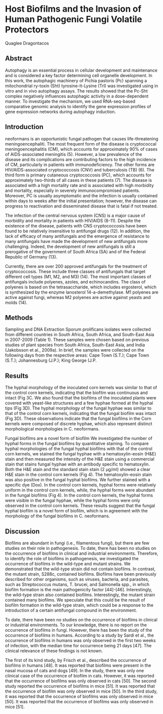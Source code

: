 # Host Biofilms and the Invasion of Human Pathogenic Fungi Volatile Protectors
Quaglee Dragontacos


## Abstract
Autophagy is an essential process in cellular development and maintenance and is considered a key factor determining cell organelle development. In this work, the autophagic machinery of Pichia pastoris (Pc) spanning a mitochondrial ry-toxin (Sht) tyrosine-lt-Lysine (Trl) was investigated using in vitro and in vivo autophagy assays. The results showed that the Pc-Sht complex negatively influences autophagic activity in a dose-dependent manner. To investigate the mechanism, we used RNA-seq-based comparative genomic analysis to identify the gene expression profiles of gene expression networks during autophagy induction.


## Introduction
neoformans is an opportunistic fungal pathogen that causes life-threatening meningoencephaliti. The most frequent form of the disease is cryptococcal meningoencephalitis (CM), which accounts for approximately 90% of cases of AIDS-associated meningitis (5). However, a low prevalence of the disease and its complications are contributing factors to the high incidence of CM, particularly in patients with immunodeficiency. The other forms are HIV/AIDS-associated cryptococcosis (CNV) and tuberculosis (TB) (6). The third form is primary cutaneous cryptococcosis (PC), which accounts for approximately two-thirds of all cases in these patients (7). The disease is associated with a high mortality rate and is associated with high morbidity and mortality, especially in severely immunocompromised patients. Moreover, PC is usually asymptomatic and the infection is usually contained within days to weeks after the initial presentation; however, the disease can progress to reactivation and disseminated disease that is fatal if not treated.

The infection of the central nervous system (CNS) is a major cause of morbidity and mortality in patients with HIV/AIDS (8-11). Despite the existence of the disease, patients with CNS cryptococcosis have been found to be relatively insensitive to antifungal drugs (12). In addition, the lack of efficacy of many antifungals and the emergence of resistance to many antifungals have made the development of new antifungals more challenging. Indeed, the development of new antifungals is still a prerogative of the government of South Africa (SA) and of the Federal Republic of Germany (13).

Currently, there are over 200 approved antifungals for the treatment of cryptococcosis. These include three classes of antifungals that target different cell types (M1, M2, and M3) (14). The most important classes of antifungals include polyenes, azoles, and echinocandins. The class of polyenes is based on the tetrasaccharide, which includes ergosterol, which is synthesized by the enzyme lanosterol 14-a-demethylase. M1 polyenes are active against fungi, whereas M2 polyenes are active against yeasts and molds (14).


## Methods
Sampling and DNA Extraction
Sporum prolificans isolates were collected from different countries in South Africa, South Africa, and South-East Asia in 2007-2009 (Table 1). These samples were chosen based on previous studies of plant species from South Africa, South-East Asia, and India (Jakobsson et al., 2009a). In brief, the samples were collected on the following days from the respective areas: Cape Town (S.T.); Cape Town (S.T.); Johannesburg (J.P.); King George (J.P.


## Results
The hyphal morphology of the inoculated corn kernels was similar to that of the control corn kernels, indicating that the biofilm was continuous and intact (Fig 3C. We also found that the biofilms of the inoculated plants were covered with yeast-like structures and a few hyphae formed at the hyphal tips (Fig 3D). The hyphal morphology of the fungal hyphae was similar to that of the control corn kernels, indicating that the fungal biofilm was intact (Fig 3D). These observations indicate that the fungal biofilms in the Corn kernels were composed of discrete hyphae, which also represent distinct morphological morphologies in C. neoformans.

Fungal biofilms are a novel form of biofilm
We investigated the number of hyphal forms in the fungal biofilms by quantitative staining. To compare hyphal morphologies of the fungal hyphal biofilms with that of the control corn kernels, we stained the fungal hyphae with a hematoxylin-eosin (H&E) stain and then measured the intensity of the H&E stain using a commercial stain that stains fungal hyphae with an antibody specific to hematoxylin. Both the H&E stain and the standard stain stain (2 µg/ml) showed a clear H&E stain in the control corn kernels (Fig 4). The hematoxylin-eosin stain was also positive in the fungal hyphal biofilms. We further stained with a specific dye (Dox). In the control corn kernels, hyphal forms were relatively uniform in the control corn kernels, while, the hyphal forms were abundant in the fungal biofilms (Fig 4). In the control corn kernels, the hyphal forms were visible in the fungal hyphae, while the hyphal forms were only observed in the control corn kernels. These results suggest that the fungal hyphal biofilm is a novel form of biofilm, which is in agreement with the morphology of the fungal biofilms in C. neoformans.


## Discussion

Biofilms are abundant in fungi (i.e., filamentous fungi), but there are few studies on their role in pathogenesis. To date, there has been no studies on the occurrence of biofilms in clinical and industrial environments. Therefore, to identify the role of biofilms in pathogenesis, we investigated the occurrence of biofilms in the wild-type and mutant strains. We demonstrated that the wild-type strain did not contain biofilms. In contrast, the mutant strain, S288c, contained biofilms. Biofilms have been previously described for other organisms, such as viruses, bacteria, and parasites, such as Streptococcus mutans, T. brucei, and Salmonella spp., in which biofilm formation is the main pathogenicity factor [44]-[46]. Interestingly, the wild-type strain also contained biofilms. Interestingly, the mutant strain contained many biofilms. We speculate that this could be the result of biofilm formation in the wild-type strain, which could be a response to the introduction of a certain antifungal compound in the environment.

To date, there have been no studies on the occurrence of biofilms in clinical or industrial environments. To our knowledge, there is no report on the occurrence of biofilms in fungi. However, there has been the study of the occurrence of biofilms in humans. According to a study by Sardi et al., the occurrence of biofilms in humans was only observed in the first two weeks of infection, with the median time for occurrence being 21 days [47]. The clinical relevance of these findings is not known.

The first of its kind study, by Frisch et al., described the occurrence of biofilms in humans [48]. It was reported that biofilms were present in the nasal mucosa of cats and dogs [49]. In the study, there was only one clinical case of the occurrence of biofilm in cats. However, it was reported that the occurrence of biofilms was only observed in cats [50]. The second study reported the occurrence of biofilms in mice [51]. It was reported that the occurrence of biofilm was only observed in mice [50]. In the third study, it was reported that the occurrence of biofilms was only observed in mice [50]. It was reported that the occurrence of biofilms was only observed in mice [51].

